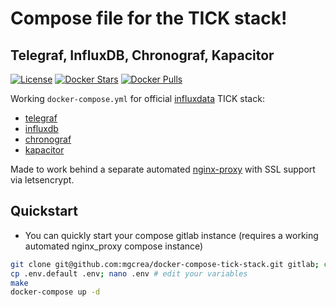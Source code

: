 # Compose file for the TICK stack!
## Telegraf, InfluxDB, Chronograf, Kapacitor

[![License](https://img.shields.io/github/license/mgcrea/docker-compose-tick-stack.svg?style=flat)](https://tldrlegal.com/license/mit-license)
[![Docker Stars](https://img.shields.io/docker/stars/_/influxdb.svg)](https://registry.hub.docker.com/u/_/influxdb/)
[![Docker Pulls](https://img.shields.io/docker/pulls/_/influxdb.svg)](https://registry.hub.docker.com/u/_/influxdb/)

Working `docker-compose.yml` for official [influxdata](https://www.influxdata.com/) TICK stack:

- [telegraf](https://hub.docker.com/_/telegraf/)
- [influxdb](https://hub.docker.com/_/influxdb/)
- [chronograf](https://hub.docker.com/_/chronograf/)
- [kapacitor](https://hub.docker.com/_/kapacitor/)

Made to work behind a separate automated [nginx-proxy](https://github.com/jwilder/nginx-proxy) with SSL support via letsencrypt.

## Quickstart

- You can quickly start your compose gitlab instance (requires a working automated nginx_proxy compose instance)

```bash
git clone git@github.com:mgcrea/docker-compose-tick-stack.git gitlab; cd $_
cp .env.default .env; nano .env # edit your variables
make
docker-compose up -d
```
